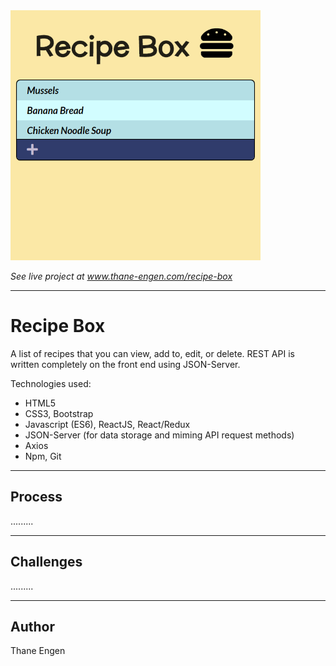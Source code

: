 <img src="./recipe-box.png" width="400" height="400"/>

<i>See live project at <a href="http://thane-engen.com/recipe-box">www.thane-engen.com/recipe-box</a></i>

***

# Recipe Box

A list of recipes that you can view, add to, edit, or delete.
REST API is written completely on the front end using JSON-Server.

Technologies used:

* HTML5
* CSS3, Bootstrap
* Javascript (ES6), ReactJS, React/Redux
* JSON-Server (for data storage and miming API request methods)
* Axios
* Npm, Git

***

## Process

.........

***

## Challenges

.........

***

## Author

Thane Engen